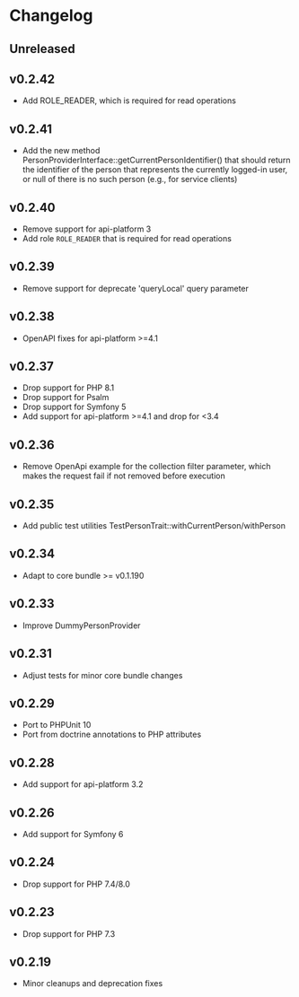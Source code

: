 # Changelog

## Unreleased

## v0.2.42

- Add ROLE_READER, which is required for read operations

## v0.2.41

- Add the new method PersonProviderInterface::getCurrentPersonIdentifier() that should return
the identifier of the person that represents the currently logged-in user, or null of there is
no such person (e.g., for service clients)

## v0.2.40

- Remove support for api-platform 3
- Add role `ROLE_READER` that is required for read operations

## v0.2.39

- Remove support for deprecate 'queryLocal' query parameter

## v0.2.38

- OpenAPI fixes for api-platform >=4.1

## v0.2.37

- Drop support for PHP 8.1
- Drop support for Psalm
- Drop support for Symfony 5
- Add support for api-platform >=4.1 and drop for <3.4

## v0.2.36

- Remove OpenApi example for the collection filter parameter, which makes the request fail if not removed before execution

## v0.2.35

- Add public test utilities TestPersonTrait::withCurrentPerson/withPerson

## v0.2.34

- Adapt to core bundle >= v0.1.190

## v0.2.33

- Improve DummyPersonProvider

## v0.2.31

- Adjust tests for minor core bundle changes

## v0.2.29

- Port to PHPUnit 10
- Port from doctrine annotations to PHP attributes

## v0.2.28

- Add support for api-platform 3.2

## v0.2.26

- Add support for Symfony 6

## v0.2.24

- Drop support for PHP 7.4/8.0

## v0.2.23

- Drop support for PHP 7.3

## v0.2.19

- Minor cleanups and deprecation fixes